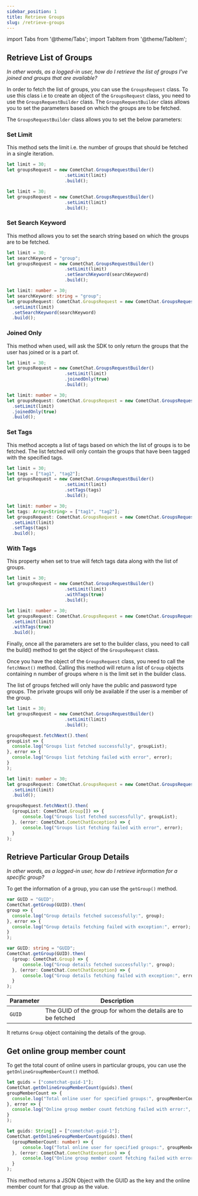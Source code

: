 ```yaml
---
sidebar_position: 1
title: Retrieve Groups
slug: /retrieve-groups
---
```


import Tabs from '@theme/Tabs';
import TabItem from '@theme/TabItem';

## Retrieve List of Groups

_In other words, as a logged-in user, how do I retrieve the list of groups I've joined and groups that are available?_

In order to fetch the list of groups, you can use the `GroupsRequest` class. To use this class i.e to create an object of the `GroupsRequest` class, you need to use the `GroupsRequestBuilder` class. The `GroupsRequestBuilder` class allows you to set the parameters based on which the groups are to be fetched.

The `GroupsRequestBuilder` class allows you to set the below parameters:

### Set Limit

This method sets the limit i.e. the number of groups that should be fetched in a single iteration.

<Tabs>
<TabItem value="Set Limit" label="Set Limit">

  ```javascript
let limit = 30;
let groupsRequest = new CometChat.GroupsRequestBuilder()
                    	.setLimit(limit)
                    	.build();
  ```
</TabItem>
<TabItem value="ts" label="Typescript">

  ```typescript
let limit = 30;
let groupsRequest = new CometChat.GroupsRequestBuilder()
                    	.setLimit(limit)
                    	.build();
  ```
</TabItem>
</Tabs>


### Set Search Keyword

This method allows you to set the search string based on which the groups are to be fetched.

<Tabs>
<TabItem value="Set Search Keyword" label="Set Search Keyword">

  ```javascript
let limit = 30;
let searchKeyword = "group";
let groupsRequest = new CometChat.GroupsRequestBuilder()
                    	.setLimit(limit)
                    	.setSearchKeyword(searchKeyword)
                    	.build();
  ```
</TabItem>
<TabItem value="ts" label="Typescript">

  ```typescript
let limit: number = 30;
let searchKeyword: string = "group";
let groupsRequest: CometChat.GroupsRequest = new CometChat.GroupsRequestBuilder()
    .setLimit(limit)
    .setSearchKeyword(searchKeyword)
    .build();
  ```
</TabItem>
</Tabs>


### Joined Only

This method when used, will ask the SDK to only return the groups that the user has joined or is a part of.

<Tabs>
<TabItem value="Joined Only" label="Joined Only">

  ```javascript
let limit = 30;
let groupsRequest = new CometChat.GroupsRequestBuilder()
                    	.setLimit(limit)
                    	.joinedOnly(true)
                    	.build();
  ```
</TabItem>
<TabItem value="ts" label="Typescript">

  ```typescript
let limit: number = 30;
let groupsRequest: CometChat.GroupsRequest = new CometChat.GroupsRequestBuilder()
    .setLimit(limit)
    .joinedOnly(true)
    .build();
  ```
</TabItem>
</Tabs>


### Set Tags

This method accepts a list of tags based on which the list of groups is to be fetched. The list fetched will only contain the groups that have been tagged with the specified tags.

<Tabs>
<TabItem value="Set Tags" label="Set Tags">

  ```javascript
let limit = 30;
let tags = ["tag1", "tag2"];
let groupsRequest = new CometChat.GroupsRequestBuilder()
                    	.setLimit(limit)
                    	.setTags(tags)
                    	.build();
  ```
</TabItem>
<TabItem value="ts" label="Typescript">

  ```typescript
let limit: number = 30;
let tags: Array<String> = ["tag1", "tag2"];
let groupsRequest: CometChat.GroupsRequest = new CometChat.GroupsRequestBuilder()
    .setLimit(limit)
    .setTags(tags)
    .build();
  ```
</TabItem>
</Tabs>


### With Tags

This property when set to true will fetch tags data along with the list of groups.

<Tabs>
<TabItem value="With Tags" label="With Tags">

  ```javascript
let limit = 30;
let groupsRequest = new CometChat.GroupsRequestBuilder()
                    	.setLimit(limit)
                    	.withTags(true)
                    	.build(); 
  ```
</TabItem>
<TabItem value="ts" label="Typescript">

  ```typescript
let limit: number = 30;
let groupsRequest: CometChat.GroupsRequest = new CometChat.GroupsRequestBuilder()
    .setLimit(limit)
    .withTags(true)
    .build();
  ```
</TabItem>
</Tabs>



Finally, once all the parameters are set to the builder class, you need to call the build() method to get the object of the `GroupsRequest` class.

Once you have the object of the `GroupsRequest` class, you need to call the `fetchNext()` method. Calling this method will return a list of `Group` objects containing n number of groups where n is the limit set in the builder class.

The list of groups fetched will only have the public and password type groups. The private groups will only be available if the user is a member of the group.

<Tabs>
<TabItem value="Groups Request" label="Groups Request">

  ```javascript
let limit = 30;
let groupsRequest = new CometChat.GroupsRequestBuilder()
                    	.setLimit(limit)
                    	.build();

groupsRequest.fetchNext().then(
  groupList => {
    console.log("Groups list fetched successfully", groupList);
  }, error => {
    console.log("Groups list fetching failed with error", error);
  }
);
  ```
</TabItem>
<TabItem value="ts" label="Typescript">

  ```typescript
let limit: number = 30;
let groupsRequest: CometChat.GroupsRequest = new CometChat.GroupsRequestBuilder()
    .setLimit(limit)
    .build();

groupsRequest.fetchNext().then(
    (groupList: CometChat.Group[]) => {
        console.log("Groups list fetched successfully", groupList);
    }, (error: CometChat.CometChatException) => {
        console.log("Groups list fetching failed with error", error);
    }
);
  ```
</TabItem>
</Tabs>


## Retrieve Particular Group Details

_In other words, as a logged-in user, how do I retrieve information for a specific group?_

To get the information of a group, you can use the `getGroup()` method.

<Tabs>
<TabItem value="Retrieve Particular Group's Details" label="Retrieve Particular Group's Details">

  ```javascript
var GUID = "GUID";
CometChat.getGroup(GUID).then(
  group => {
    console.log("Group details fetched successfully:", group);
  }, error => {
    console.log("Group details fetching failed with exception:", error);
  }
);   
  ```
</TabItem>
<TabItem value="ts" label="Typescript">

  ```typescript
var GUID: string = "GUID";
CometChat.getGroup(GUID).then(
    (group: CometChat.Group) => {
        console.log("Group details fetched successfully:", group);
    }, (error: CometChat.CometChatException) => {
        console.log("Group details fetching failed with exception:", error);
    }
);
  ```
</TabItem>
</Tabs>


| Parameter | Description | 
| ---- | ---- | 
| `GUID` | The GUID of the group for whom the details are to be fetched | 


It returns `Group` object containing the details of the group.

## Get online group member count

To get the total count of online users in particular groups, you can use the `getOnlineGroupMemberCount()` method.

<Tabs>
<TabItem value="Get Online Group Member Count" label="Get Online Group Member Count">

  ```javascript
let guids = ["cometchat-guid-1"];
CometChat.getOnlineGroupMemberCount(guids).then(
  groupMemberCount => {
    console.log("Total online user for specified groups:", groupMemberCount);
  }, error => {
    console.log("Online group member count fetching failed with error:", error);
  }
);
  ```
</TabItem>
<TabItem value="ts" label="Typescript">

  ```typescript
let guids: String[] = ["cometchat-guid-1"];
CometChat.getOnlineGroupMemberCount(guids).then(
    (groupMemberCount: number) => {
        console.log("Total online user for specified groups:", groupMemberCount);
    }, (error: CometChat.CometChatException) => {
        console.log("Online group member count fetching failed with error:", error);
    }
);
  ```
</TabItem>
</Tabs>


This method returns a JSON Object with the GUID as the key and the online member count for that group as the value.